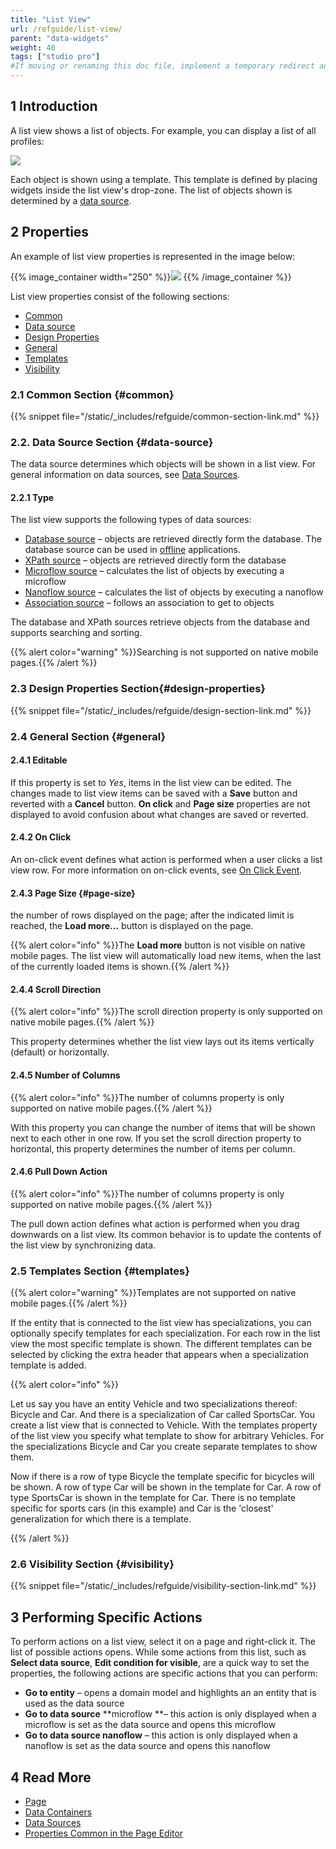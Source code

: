 ```yaml
---
title: "List View"
url: /refguide/list-view/
parent: "data-widgets"
weight: 40
tags: ["studio pro"]
#If moving or renaming this doc file, implement a temporary redirect and let the respective team know they should update the URL in the product. See Mapping to Products for more details.
---
```


## 1 Introduction

A list view shows a list of objects. For example, you can display a list of all profiles:

![](/attachments/refguide/modeling/pages/data-widgets/list-view/list-view-example-profile.png) 

Each object is shown using a template. This template is defined by placing widgets inside the list view's drop-zone. The list of objects shown is determined by a [data source](#data-source).

## 2 Properties

An example of list view properties is represented in the image below:

{{% image_container width="250" %}}![](/attachments/refguide/modeling/pages/data-widgets/list-view/list-view-properties.png)
{{% /image_container %}}

List view properties consist of the following sections:

* [Common](#common)
* [Data source](#data-source)
* [Design Properties](#design-properties)
* [General](#general)
* [Templates](#templates)
* [Visibility](#visibility)

### 2.1 Common Section {#common}

{{% snippet file="/static/_includes/refguide/common-section-link.md" %}}

### 2.2. Data Source Section {#data-source}

The data source determines which objects will be shown in a list view. For general information on data sources, see [Data Sources](/refguide/data-sources/).

#### 2.2.1 Type

The list view supports the following types of data sources: 

* [Database source](/refguide/database-source/) – objects are retrieved directly form the database. The database source can be used in [offline](/refguide/offline-first/) applications. 
* [XPath source](/refguide/xpath-source/) – objects are retrieved directly form the database
* [Microflow source](/refguide/microflow-source/) – calculates the list of objects by executing a microflow
* [Nanoflow source](/refguide/nanoflow-source/) – calculates the list of objects by executing a nanoflow
* [Association source](/refguide/association-source/) – follows an association to get to objects

The database and XPath sources retrieve objects from the database and supports searching and sorting. 

{{% alert color="warning" %}}Searching is not supported on native mobile pages.{{% /alert %}}

### 2.3 Design Properties Section{#design-properties}

{{% snippet file="/static/_includes/refguide/design-section-link.md" %}} 

### 2.4 General Section {#general}

#### 2.4.1 Editable

If this property is set to *Yes*, items in the list view can be edited. The changes made to list view items can be saved with a **Save** button and reverted with a **Cancel** button. **On click** and **Page size** properties are not displayed to avoid confusion about what changes are saved or reverted.

#### 2.4.2 On Click 

An on-click event defines what action is performed when a user clicks a list view row. For more information on on-click events, see [On Click Event](/refguide/on-click-event/). 

#### 2.4.3 Page Size {#page-size}

the number of rows displayed on the page; after the indicated limit is reached, the **Load more...** button is displayed on the page.

{{% alert color="info" %}}The **Load more** button is not visible on native mobile pages. The list view will automatically load new items, when the last of the currently loaded items is shown.{{% /alert %}}

#### 2.4.4 Scroll Direction

{{% alert color="info" %}}The scroll direction property is only supported on native mobile pages.{{% /alert %}}

This property determines whether the list view lays out its items vertically (default) or horizontally.

#### 2.4.5 Number of Columns

{{% alert color="info" %}}The number of columns property is only supported on native mobile pages.{{% /alert %}}

With this property you can change the number of items that will be shown next to each other in one row.
If you set the scroll direction property to horizontal, this property determines the number of items per column.

#### 2.4.6 Pull Down Action

{{% alert color="info" %}}The number of columns property is only supported on native mobile pages.{{% /alert %}}

The pull down action defines what action is performed when you drag downwards on a list view.
Its common behavior is to update the contents of the list view by synchronizing data.

### 2.5 Templates Section {#templates}

{{% alert color="warning" %}}Templates are not supported on native mobile pages.{{% /alert %}}

If the entity that is connected to the list view has specializations, you can optionally specify templates for each specialization. For each row in the list view the most specific template is shown. The different templates can be selected by clicking the extra header that appears when a specialization template is added.

{{% alert color="info" %}}

Let us say you have an entity Vehicle and two specializations thereof: Bicycle and Car. And there is a specialization of Car called SportsCar. You create a list view that is connected to Vehicle. With the templates property of the list view you specify what template to show for arbitrary Vehicles. For the specializations Bicycle and Car you create separate templates to show them.

Now if there is a row of type Bicycle the template specific for bicycles will be shown. A row of type Car will be shown in the template for Car. A row of type SportsCar is shown in the template for Car. There is no template specific for sports cars (in this example) and Car is the 'closest' generalization for which there is a template.

{{% /alert %}}

### 2.6 Visibility Section {#visibility}

{{% snippet file="/static/_includes/refguide/visibility-section-link.md" %}}

## 3 Performing Specific Actions

To perform actions on a list view, select it on a page and right-click it. The list of possible actions opens. While some actions from this list, such as **Select data source**, **Edit condition for visible**, are a quick way to set the properties, the following actions are specific actions that you can perform:

* **Go to entity** – opens a domain model and highlights an an entity that is used as the data source
* **Go to data source** **microflow **– this action is only displayed when a microflow is set as the data source and opens this microflow 
* **Go to data source nanoflow** – this action is only displayed when a nanoflow is set as the data source and opens this nanoflow

## 4 Read More

* [Page](/refguide/page/)
* [Data Containers](/refguide/data-widgets/)
* [Data Sources](/refguide/data-sources/)
* [Properties Common in the Page Editor](/refguide/common-widget-properties/)
